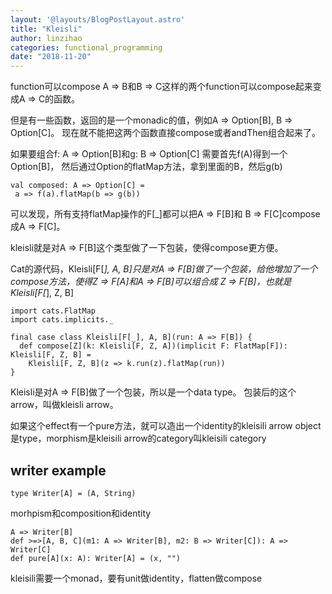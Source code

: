 ```yaml
---
layout: '@layouts/BlogPostLayout.astro'
title: "Kleisli"
author: linzihao
categories: functional_programming
date: "2018-11-20"
---
```


function可以compose
A => B和B => C这样的两个function可以compose起来变成A => C的函数。

但是有一些函数，返回的是一个monadic的值，例如A => Option[B],
B => Option[C]。
现在就不能把这两个函数直接compose或者andThen组合起来了。

如果要组合f: A => Option[B]和g: B => Option[C]
需要首先f(A)得到一个Option[B]，
然后通过Option的flatMap方法，拿到里面的B，然后g(b)
```
val composed: A => Option[C] =
 a => f(a).flatMap(b => g(b))
```
可以发现，所有支持flatMap操作的F[_]都可以把A => F[B]和
B => F[C]compose成A => F[C]。

kleisli就是对A => F[B]这个类型做了一下包装，使得compose更方便。


Cat的源代码，Kleisli[F[_], A, B]只是对A => F[B]做了一个包装，给他增加了一个compose方法，使得Z => F[A]和A => F[B]可以组合成
Z => F[B]，也就是Kleisli[F[_], Z, B]
```
import cats.FlatMap
import cats.implicits._

final case class Kleisli[F[_], A, B](run: A => F[B]) {
  def compose[Z](k: Kleisli[F, Z, A])(implicit F: FlatMap[F]): Kleisli[F, Z, B] =
    Kleisli[F, Z, B](z => k.run(z).flatMap(run))
}
```

Kleisli是对A => F[B]做了一个包装，所以是一个data type。
包装后的这个arrow，叫做kleisli arrow。

如果这个effect有一个pure方法，就可以造出一个identity的kleisili arrow
object是type，morphism是kleisili arrow的category叫kleisili category

## writer example
```
type Writer[A] = (A, String)
```
morhpism和composition和identity
```
A => Writer[B]
def >=>[A, B, C](m1: A => Writer[B], m2: B => Writer[C]): A => Writer[C]
def pure[A](x: A): Writer[A] = (x, "")
```
kleisili需要一个monad，要有unit做identity，flatten做compose
